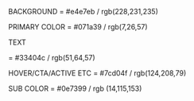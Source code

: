 BACKGROUND = #e4e7eb / rgb(228,231,235)

PRIMARY COLOR = #071a39 / rgb(7,26,57)

TEXT <p> = #33404c / rgb(51,64,57)

HOVER/CTA/ACTIVE ETC = #7cd04f / rgb(124,208,79)

SUB COLOR = #0e7399 / rgb (14,115,153)
